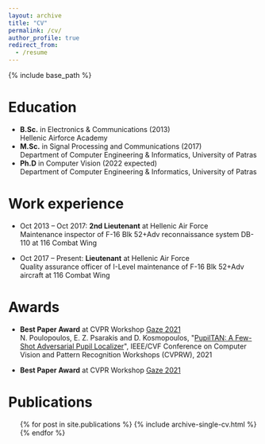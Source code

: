 ```yaml
---
layout: archive
title: "CV"
permalink: /cv/
author_profile: true
redirect_from:
  - /resume
---
```


{% include base_path %}

Education
======
* **B.Sc.** in Electronics & Communications (2013)
<br /> Hellenic Airforce Academy
* **M.Sc.** in Signal Processing and Communications (2017)
<br /> Department of Computer Engineering & Informatics, University of Patras
* **Ph.D** in Computer Vision (2022 expected)
<br /> Department of Computer Engineering & Informatics, University of Patras

Work experience
======
* Oct 2013 – Oct 2017: **2nd Lieutenant** at Hellenic Air Force
<br /> Maintenance inspector of F-16 Blk 52+Adv reconnaissance system DB-110 at 116 Combat Wing

* Oct 2017 – Present: **Lieutenant** at Hellenic Air Force
<br /> Quality assurance officer of I-Level maintenance of F-16 Blk 52+Adv aircraft at 116 Combat Wing

  
Awards
======
* **Best Paper Award** at CVPR Workshop [Gaze 2021](https://gazeworkshop.github.io/2021/)
<br /> N. Poulopoulos, E. Z. Psarakis and D. Kosmopoulos, "[PupilTAN: A Few-Shot Adversarial Pupil Localizer](https://openaccess.thecvf.com/content/CVPR2021W/GAZE/papers/Poulopoulos_PupilTAN_A_Few-Shot_Adversarial_Pupil_Localizer_CVPRW_2021_paper.pdf)", IEEE/CVF Conference on Computer Vision and Pattern Recognition Workshops (CVPRW), 2021

* **Best Paper Award** at CVPR Workshop [Gaze 2021](https://gazeworkshop.github.io/2021/)


Publications
======
  <ul>{% for post in site.publications %}
    {% include archive-single-cv.html %}
  {% endfor %}</ul>
  
